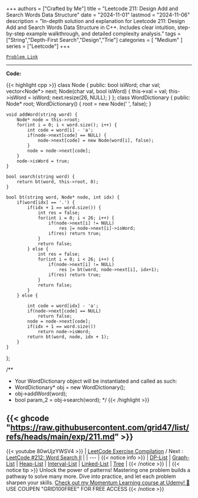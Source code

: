 
+++
authors = ["Crafted by Me"]
title = "Leetcode 211: Design Add and Search Words Data Structure"
date = "2024-11-01"
lastmod = "2024-11-06"
description = "In-depth solution and explanation for Leetcode 211: Design Add and Search Words Data Structure in C++. Includes clear intuition, step-by-step example walkthrough, and detailed complexity analysis."
tags = ["String","Depth-First Search","Design","Trie"]
categories = [
    "Medium"
]
series = ["Leetcode"]
+++



[`Problem Link`](https://leetcode.com/problems/design-add-and-search-words-data-structure/description/)

---

**Code:**

{{< highlight cpp >}}
class Node {
    public:
    bool isWord;
    char val;
    vector<Node*> next;
    Node(char val, bool isWord) {
        this->val = val;
        this->isWord = isWord;
        next.resize(26, NULL);
    }
};
class WordDictionary {
public:
    Node* root;
    WordDictionary() {
        root = new Node(' ', false);
    }
    
    void addWord(string word) {
        Node* node = this->root;
        for(int i = 0; i < word.size(); i++) {
            int code = word[i] - 'a';
            if(node->next[code] == NULL) {
                node->next[code] = new Node(word[i], false);
            }
            node = node->next[code];
        }
        node->isWord = true;
    }
    
    bool search(string word) {
        return bt(word, this->root, 0);
    }
    
    bool bt(string word, Node* node, int idx) {
        if(word[idx] == '.') {
            if(idx + 1 == word.size()) {
                int res = false;
                for(int i = 0; i < 26; i++) {
                    if(node->next[i] != NULL)
                        res |= node->next[i]->isWord;
                    if(res) return true;
                }
                return false;
            } else {
                int res = false;
                for(int i = 0; i < 26; i++) {
                    if(node->next[i] != NULL)
                        res |= bt(word, node->next[i], idx+1);
                    if(res) return true;
                }
                return false;                
            }
        } else {
            
            int code = word[idx] - 'a';
            if(node->next[code] == NULL)
                return false;
            node = node->next[code];
            if(idx + 1 == word.size())
                return node->isWord;
            return bt(word, node, idx + 1);
        }
    }
};

/**
 * Your WordDictionary object will be instantiated and called as such:
 * WordDictionary* obj = new WordDictionary();
 * obj->addWord(word);
 * bool param_2 = obj->search(word);
 */
{{< /highlight >}}

{{< ghcode "https://raw.githubusercontent.com/grid47/list/refs/heads/main/exp/211.md" >}}
---
{{< youtube 80wUjzYWSV4 >}}
| [LeetCode Exercise Compilation](https://grid47.xyz/leetcode/) / Next : [LeetCode #212: Word Search II](https://grid47.xyz/posts/leetcode_212) |
| --- |
{{< notice info >}}
| [DP-List](https://grid47.xyz/lists/dp/) | [Graph-List](https://grid47.xyz/lists/graph/) | [Heap-List](https://grid47.xyz/lists/heap/) | [Interval-List](https://grid47.xyz/lists/interval/) | [Linked-List](https://grid47.xyz/lists/ll/) | [Tree](https://grid47.xyz/lists/tree/) |
{{< /notice >}}
| |
{{< notice tip >}}
Unlock the power of patterns! Mastering one problem builds a pathway to solve many more. Dive into practice, and let each problem sharpen your skills. [Check out my Momentum Learning course at Udemy! 🚀 ](https://www.udemy.com/course/algorithms-and-data-structures-in-cpp/)
USE COUPEN "GRID100FREE" FOR FREE ACCESS
{{< /notice >}}

